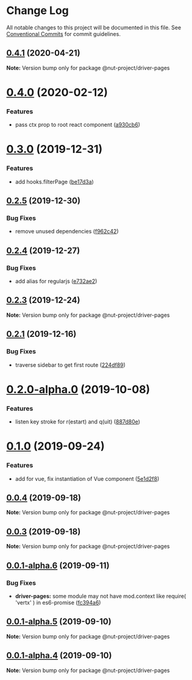 # Change Log

All notable changes to this project will be documented in this file.
See [Conventional Commits](https://conventionalcommits.org) for commit guidelines.

## [0.4.1](https://github.com/nut-project/nut/tree/master/packages/gatherer/compare/@nut-project/driver-pages@0.4.0...@nut-project/driver-pages@0.4.1) (2020-04-21)

**Note:** Version bump only for package @nut-project/driver-pages





# [0.4.0](https://github.com/nut-project/nut/tree/master/packages/gatherer/compare/@nut-project/driver-pages@0.3.0...@nut-project/driver-pages@0.4.0) (2020-02-12)


### Features

* pass ctx prop to root react component ([a930cb6](https://github.com/nut-project/nut/tree/master/packages/gatherer/commit/a930cb6))





# [0.3.0](https://github.com/nut-project/nut/tree/master/packages/gatherer/compare/@nut-project/driver-pages@0.2.5...@nut-project/driver-pages@0.3.0) (2019-12-31)


### Features

* add hooks.filterPage ([be17d3a](https://github.com/nut-project/nut/tree/master/packages/gatherer/commit/be17d3a))





## [0.2.5](https://github.com/nut-project/nut/tree/master/packages/gatherer/compare/@nut-project/driver-pages@0.2.4...@nut-project/driver-pages@0.2.5) (2019-12-30)


### Bug Fixes

* remove unused dependencies ([f962c42](https://github.com/nut-project/nut/tree/master/packages/gatherer/commit/f962c42))





## [0.2.4](https://github.com/nut-project/nut/tree/master/packages/gatherer/compare/@nut-project/driver-pages@0.2.3...@nut-project/driver-pages@0.2.4) (2019-12-27)


### Bug Fixes

* add alias for regularjs ([e732ae2](https://github.com/nut-project/nut/tree/master/packages/gatherer/commit/e732ae2))





## [0.2.3](https://github.com/nut-project/nut/tree/master/packages/gatherer/compare/@nut-project/driver-pages@0.2.2...@nut-project/driver-pages@0.2.3) (2019-12-24)

**Note:** Version bump only for package @nut-project/driver-pages





## [0.2.1](https://github.com/nut-project/nut/tree/master/packages/gatherer/compare/@nut-project/driver-pages@0.2.0...@nut-project/driver-pages@0.2.1) (2019-12-16)


### Bug Fixes

* traverse sidebar to get first route ([224df89](https://github.com/nut-project/nut/tree/master/packages/gatherer/commit/224df8933cbec052fb04ca1801b208d5a074234b))





# [0.2.0-alpha.0](https://github.com/nut-project/nut/tree/master/packages/gatherer/compare/@nut-project/driver-pages@0.1.1-alpha.1...@nut-project/driver-pages@0.2.0-alpha.0) (2019-10-08)


### Features

* listen key stroke for r(estart) and q(uit) ([887d80e](https://github.com/nut-project/nut/tree/master/packages/gatherer/commit/887d80e))





# [0.1.0](https://github.com/nut-project/nut/tree/master/packages/gatherer/compare/@nut-project/driver-pages@0.0.5...@nut-project/driver-pages@0.1.0) (2019-09-24)


### Features

* add  for vue, fix instantiation of Vue component ([5e1d2f8](https://github.com/nut-project/nut/tree/master/packages/gatherer/commit/5e1d2f8))





## [0.0.4](https://github.com/nut-project/nut/tree/master/packages/gatherer/compare/@nut-project/driver-pages@0.0.3...@nut-project/driver-pages@0.0.4) (2019-09-18)

**Note:** Version bump only for package @nut-project/driver-pages





## [0.0.3](https://github.com/nut-project/nut/tree/master/packages/gatherer/compare/@nut-project/driver-pages@0.0.2...@nut-project/driver-pages@0.0.3) (2019-09-18)

**Note:** Version bump only for package @nut-project/driver-pages





## [0.0.1-alpha.6](https://github.com/nut-project/nut/tree/master/packages/gatherer/compare/@nut-project/driver-pages@0.0.1-alpha.5...@nut-project/driver-pages@0.0.1-alpha.6) (2019-09-11)


### Bug Fixes

* **driver-pages:** some module may not have mod.context like require( 'vertx' ) in es6-promise ([fc394a6](https://github.com/nut-project/nut/tree/master/packages/gatherer/commit/fc394a6))





## [0.0.1-alpha.5](https://github.com/nut-project/nut/tree/master/packages/gatherer/compare/@nut-project/driver-pages@0.0.1-alpha.4...@nut-project/driver-pages@0.0.1-alpha.5) (2019-09-10)

**Note:** Version bump only for package @nut-project/driver-pages





## [0.0.1-alpha.4](https://github.com/nut-project/nut/tree/master/packages/gatherer/compare/@nut-project/driver-pages@0.0.1-alpha.3...@nut-project/driver-pages@0.0.1-alpha.4) (2019-09-10)

**Note:** Version bump only for package @nut-project/driver-pages
